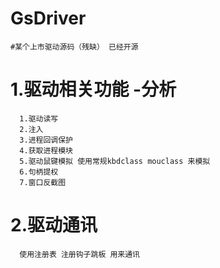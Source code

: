 # GsDriver
    #某个上市驱动源码（残缺） 已经开源
# 1.驱动相关功能  -分析
      1.驱动读写 
      2.注入 
      3.进程回调保护 
      4.获取进程模块
      5.驱动鼠键模拟 使用常规kbdclass mouclass 来模拟
      6.句柄提权
      7.窗口反截图  
  # 2.驱动通讯
      使用注册表 注册钩子跳板 用来通讯

  
  

